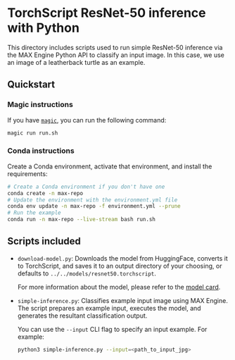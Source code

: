 # TorchScript ResNet-50 inference with Python

This directory includes scripts used to run simple ResNet-50 inference via the
MAX Engine Python API to classify an input image. In this case, we use an image
of a leatherback turtle as an example.

## Quickstart

### Magic instructions

If you have [`magic`](https://docs.modular.com/magic), you can run the
following command:

```sh
magic run run.sh
```

### Conda instructions

Create a Conda environment, activate that environment, and install the
requirements:

```sh
# Create a Conda environment if you don't have one
conda create -n max-repo
# Update the environment with the environment.yml file
conda env update -n max-repo -f environment.yml --prune
# Run the example
conda run -n max-repo --live-stream bash run.sh
```

## Scripts included

- `download-model.py`: Downloads the model from HuggingFace, converts it to
TorchScript, and saves it to an output directory of your choosing, or defaults
to `../../models/resnet50.torchscript`.

    For more information about the model, please refer to the
    [model card](https://huggingface.co/microsoft/resnet-50).

- `simple-inference.py`: Classifies example input image using MAX Engine.
The script prepares an example input, executes the model, and generates the
resultant classification output.

    You can use the `--input` CLI flag to specify an input example.
    For example:

    ```sh
    python3 simple-inference.py --input=<path_to_input_jpg>
    ```
